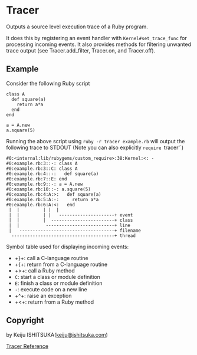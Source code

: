 # Tracer

Outputs a source level execution trace of a Ruby program.

It does this by registering an event handler with `Kernel#set_trace_func` for
processing incoming events.  It also provides methods for filtering unwanted
trace output (see Tracer.add_filter, Tracer.on, and Tracer.off).

## Example

Consider the following Ruby script

    class A
      def square(a)
        return a*a
      end
    end

    a = A.new
    a.square(5)

Running the above script using `ruby -r tracer example.rb` will output the
following trace to STDOUT (Note you can also explicitly `require `tracer'`)

    #0:<internal:lib/rubygems/custom_require>:38:Kernel:<: -
    #0:example.rb:3::-: class A
    #0:example.rb:3::C: class A
    #0:example.rb:4::-:   def square(a)
    #0:example.rb:7::E: end
    #0:example.rb:9::-: a = A.new
    #0:example.rb:10::-: a.square(5)
    #0:example.rb:4:A:>:   def square(a)
    #0:example.rb:5:A:-:     return a*a
    #0:example.rb:6:A:<:   end
     |  |         | |  |
     |  |         | |   ---------------------+ event
     |  |         |  ------------------------+ class
     |  |          --------------------------+ line
     |   ------------------------------------+ filename
      ---------------------------------------+ thread

Symbol table used for displaying incoming events:

* +}+: call a C-language routine
* +{+: return from a C-language routine
* +>+: call a Ruby method
* `C`: start a class or module definition
* `E`: finish a class or module definition
* `-`: execute code on a new line
* +^+: raise an exception
* +<+: return from a Ruby method


## Copyright

by Keiju ISHITSUKA(keiju@ishitsuka.com)

[Tracer Reference](https://ruby-doc.org/stdlib-2.6/libdoc/tracer/rdoc/Tracer.html)